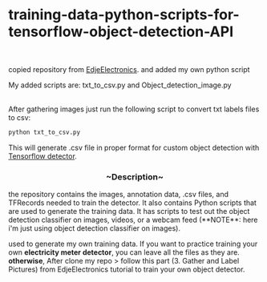 # training-data-python-scripts-for-tensorflow-object-detection-API
<br>

copied repository from [EdjeElectronics](https://github.com/EdjeElectronics/TensorFlow-Object-Detection-API-Tutorial-Train-Multiple-Objects-Windows-10). and added my own python script 

My added scripts are: txt_to_csv.py and Object_detection_image.py

</br>After gathering images just run the following script to convert txt labels files to csv:
```bash
python txt_to_csv.py
``` 
This will generate .csv file in proper format for custom object detection with [Tensorflow detector](https://github.com/tensorflow/models).



<h3 align="center"> ~Description~ </h3>
the repository contains the images, annotation data, .csv files, and TFRecords needed to train the detector. It also contains Python scripts that are used to generate the training data. It has scripts to test out the object detection classifier on images, videos, or a webcam feed (**NOTE**: here i'm just using object detection classifier on images).  

used to generate my own training data. If you want to practice training your own **electricity meter detector**, you can leave all the files as they are. 
**otherwise**, After clone my repo > follow this part (3. Gather and Label Pictures) from EdjeElectronics tutorial to train your own object detector.
